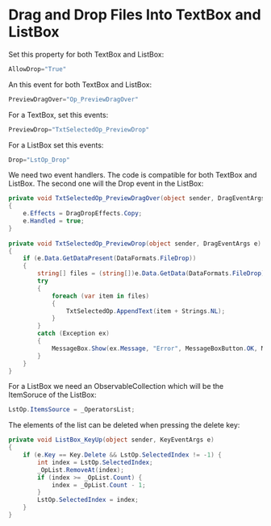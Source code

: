 # Drag and Drop Files Into TextBox and ListBox

Set this property for both TextBox and ListBox:

```cs
AllowDrop="True"
```

An this event for both TextBox and ListBox:

```cs
PreviewDragOver="Op_PreviewDragOver"
```

For a TextBox, set this events:

```cs
PreviewDrop="TxtSelectedOp_PreviewDrop"
```

For a ListBox set this events:

```cs
Drop="LstOp_Drop"
```

We need two event handlers. The code is compatible for both TextBox and ListBox. The second one will the Drop event in the ListBox:

```cs
private void TxtSelectedOp_PreviewDragOver(object sender, DragEventArgs e)
{
    e.Effects = DragDropEffects.Copy;
    e.Handled = true;
}
 
private void TxtSelectedOp_PreviewDrop(object sender, DragEventArgs e)
{
    if (e.Data.GetDataPresent(DataFormats.FileDrop))
    {
        string[] files = (string[])e.Data.GetData(DataFormats.FileDrop);
        try
        {
            foreach (var item in files)
            {
                TxtSelectedOp.AppendText(item + Strings.NL);
            }
        }
        catch (Exception ex)
        {
            MessageBox.Show(ex.Message, "Error", MessageBoxButton.OK, MessageBoxImage.Error);
        }
    }
}
```

For a ListBox we need an ObservableCollection<T> which will be the ItemSoruce of the ListBox:

```cs
LstOp.ItemsSource = _OperatorsList;
```

The elements of the list can be deleted when pressing the delete key:

```cs
private void ListBox_KeyUp(object sender, KeyEventArgs e)
{
    if (e.Key == Key.Delete && LstOp.SelectedIndex != -1) {
        int index = LstOp.SelectedIndex;
        _OpList.RemoveAt(index);
        if (index >= _OpList.Count) {
            index = _OpList.Count - 1;
        }
        LstOp.SelectedIndex = index;
    }
}
```
